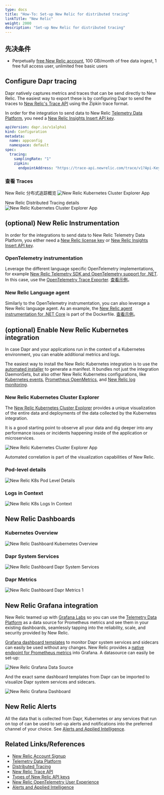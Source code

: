 ```yaml
---
type: docs
title: "How-To: Set-up New Relic for distributed tracing"
linkTitle: "New Relic"
weight: 2000
description: "Set-up New Relic for distributed tracing"
---
```


## 先决条件

- Perpetually [free New Relic account](https://newrelic.com/signup?ref=dapr), 100 GB/month of free data ingest, 1 free full access user, unlimited free basic users

## Configure Dapr tracing

Dapr natively captures metrics and traces that can be send directly to New Relic. The easiest way to export these is by configuring Dapr to send the traces to [New Relic's Trace API](https://docs.newrelic.com/docs/distributed-tracing/trace-api/report-zipkin-format-traces-trace-api#existing-zipkin) using the Zipkin trace format.

In order for the integration to send data to New Relic [Telemetry Data Platform](https://newrelic.com/platform/telemetry-data-platform), you need a [New Relic Insights Insert API key](https://docs.newrelic.com/docs/apis/get-started/intro-apis/types-new-relic-api-keys#insights-insert-key).

```yaml
apiVersion: dapr.io/v1alpha1
kind: Configuration
metadata:
  name: appconfig
  namespace: default
spec:
  tracing:
    samplingRate: "1"
    zipkin:
      endpointAddress: "https://trace-api.newrelic.com/trace/v1?Api-Key=<NR-INSIGHTS-INSERT-API-KEY>&Data-Format=zipkin&Data-Format-Version=2"
```

### 查看 Traces

New Relic 分布式追踪概览 ![New Relic Kubernetes Cluster Explorer App](/images/nr-distributed-tracing-overview.png)

New Relic Distributed Tracing details ![New Relic Kubernetes Cluster Explorer App](/images/nr-distributed-tracing-detail.png)

## (optional) New Relic Instrumentation

In order for the integrations to send data to New Relic Telemetry Data Platform, you either need a [New Relic license key](https://docs.newrelic.com/docs/accounts/accounts-billing/account-setup/new-relic-license-key) or [New Relic Insights Insert API key](https://docs.newrelic.com/docs/apis/get-started/intro-apis/types-new-relic-api-keys#insights-insert-key).

### OpenTelemetry instrumentation

Leverage the different language specific OpenTelemetry implementations, for example [New Relic Telemetry SDK and OpenTelemetry support for .NET](https://github.com/newrelic/newrelic-telemetry-sdk-dotnet). In this case, use the [OpenTelemetry Trace Exporter](https://github.com/newrelic/newrelic-telemetry-sdk-dotnet/tree/main/src/NewRelic.OpenTelemetry). [查看示例](https://github.com/harrykimpel/quickstarts/blob/master/distributed-calculator/csharp-otel/Startup.cs)。

### New Relic Language agent

Similarly to the OpenTelemetry instrumentation, you can also leverage a New Relic language agent. As an example, the [New Relic agent instrumentation for .NET Core](https://docs.newrelic.com/docs/agents/net-agent/installation/install-docker-container) is part of the Dockerfile. [查看示例](https://github.com/harrykimpel/quickstarts/blob/master/distributed-calculator/csharp/Dockerfile)。

## (optional) Enable New Relic Kubernetes integration

In case Dapr and your applications run in the context of a Kubernetes environment, you can enable additional metrics and logs.

The easiest way to install the New Relic Kubernetes integration is to use the [automated installer](https://one.newrelic.com/launcher/nr1-core.settings?pane=eyJuZXJkbGV0SWQiOiJrOHMtY2x1c3Rlci1leHBsb3Jlci1uZXJkbGV0Lms4cy1zZXR1cCJ9) to generate a manifest. It bundles not just the integration DaemonSets, but also other New Relic Kubernetes configurations, like [Kubernetes events](https://docs.newrelic.com/docs/integrations/kubernetes-integration/kubernetes-events/install-kubernetes-events-integration), [Prometheus OpenMetrics](https://docs.newrelic.com/docs/integrations/prometheus-integrations/get-started/new-relic-prometheus-openmetrics-integration-kubernetes), and [New Relic log monitoring](https://docs.newrelic.com/docs/logs).

### New Relic Kubernetes Cluster Explorer

The [New Relic Kubernetes Cluster Explorer](https://docs.newrelic.com/docs/integrations/kubernetes-integration/understand-use-data/kubernetes-cluster-explorer) provides a unique visualization of the entire data and deployments of the data collected by the Kubernetes integration.

It is a good starting point to observe all your data and dig deeper into any performance issues or incidents happening inside of the application or microservices.

![New Relic Kubernetes Cluster Explorer App](/images/nr-k8s-cluster-explorer-app.png)

Automated correlation is part of the visualization capabilities of New Relic.

### Pod-level details

![New Relic K8s Pod Level Details](/images/nr-k8s-pod-level-details.png)

### Logs in Context

![New Relic K8s Logs In Context](/images/nr-k8s-logs-in-context.png)

## New Relic Dashboards

### Kubernetes Overview

![New Relic Dashboard Kubernetes Overview](/images/nr-dashboard-k8s-overview.png)

### Dapr System Services

![New Relic Dashboard Dapr System Services](/images/nr-dashboard-dapr-system-services.png)

### Dapr Metrics

![New Relic Dashboard Dapr Metrics 1](/images/nr-dashboard-dapr-metrics-1.png)

## New Relic Grafana integration

New Relic teamed up with [Grafana Labs](https://grafana.com/) so you can use the [Telemetry Data Platform](https://newrelic.com/platform/telemetry-data-platform) as a data source for Prometheus metrics and see them in your existing dashboards, seamlessly tapping into the reliability, scale, and security provided by New Relic.

[Grafana dashboard templates](https://github.com/dapr/dapr/blob/227028e7b76b7256618cd3236d70c1d4a4392c9a/grafana/README.md) to monitor Dapr system services and sidecars can easily be used without any changes. New Relic provides a [native endpoint for Prometheus metrics](https://docs.newrelic.com/docs/integrations/grafana-integrations/set-configure/configure-new-relic-prometheus-data-source-grafana) into Grafana. A datasource can easily be set-up:

![New Relic Grafana Data Source](/images/nr-grafana-datasource.png)

And the exact same dashboard templates from Dapr can be imported to visualize Dapr system services and sidecars.

![New Relic Grafana Dashboard](/images/nr-grafana-dashboard.png)

## New Relic Alerts

All the data that is collected from Dapr, Kubernetes or any services that run on top of can be used to set-up alerts and notifications into the preferred channel of your choice. See [Alerts and Applied Intelligence](https://docs.newrelic.com/docs/alerts-applied-intelligence).

## Related Links/References

* [New Relic Account Signup](https://newrelic.com/signup)
* [Telemetry Data Platform](https://newrelic.com/platform/telemetry-data-platform)
* [Distributed Tracing](https://docs.newrelic.com/docs/understand-dependencies/distributed-tracing/get-started/introduction-distributed-tracing)
* [New Relic Trace API](https://docs.newrelic.com/docs/distributed-tracing/trace-api/introduction-trace-api/)
* [Types of New Relic API keys](https://docs.newrelic.com/docs/apis/get-started/intro-apis/types-new-relic-api-keys)
* [New Relic OpenTelemetry User Experience](https://blog.newrelic.com/product-news/opentelemetry-user-experience/)
* [Alerts and Applied Intelligence](https://docs.newrelic.com/docs/alerts-applied-intelligence)
